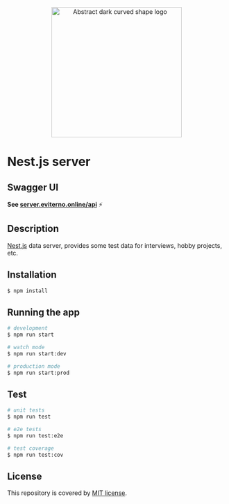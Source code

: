 <div align="center">
  <img src="./assets/abstract-dark-curved-shape.png" alt="Abstract dark curved shape logo" width="300"/>
</div>

# Nest.js server

## Swagger UI

**See [server.eviterno.online/api](https://server.eviterno.online/api)** ⚡️

## Description

[Nest.js](https://github.com/nestjs/nest) data server, provides some test data for interviews, hobby projects, etc.

## Installation

```bash
$ npm install
```

## Running the app

```bash
# development
$ npm run start

# watch mode
$ npm run start:dev

# production mode
$ npm run start:prod
```

## Test

```bash
# unit tests
$ npm run test

# e2e tests
$ npm run test:e2e

# test coverage
$ npm run test:cov
```

## License

This repository is covered by [MIT license](LICENSE).
